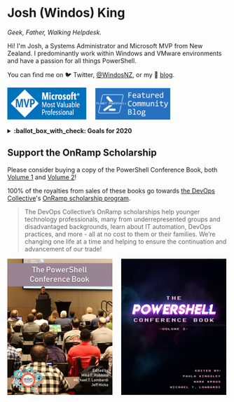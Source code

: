 # Josh (Windos) King

_Geek, Father, Walking Helpdesk._

Hi! I'm Josh, a Systems Administrator and Microsoft MVP from New Zealand.
I predominantly work within Windows and VMware environments and have a passion for all things PowerShell.

You can find me on :bird: Twitter, [@WindosNZ](https://twitter.com/WindosNZ), or my :memo: [blog](https://toastit.dev/).

[![MVP Badge](https://raw.githubusercontent.com/Windos/Windos/master/Images/MVP.png)](https://mvp.microsoft.com/en-us/PublicProfile/5003460?fullName=Josh%20%20King)
&nbsp;&nbsp;&nbsp;
[![Planet PowerShell Badge](https://github.com/Windos/Windos/blob/master/Images/PlanetPowerShell.png)](https://www.planetpowershell.com/)

<details>
  <summary><b>:ballot_box_with_check: Goals for 2020</b></summary>
  <ul>
    <li>Pass <a target="_blank" href="https://docs.microsoft.com/en-us/learn/certifications/exams/az-104">AZ-104</a></li>
    <li>Start (and finish?) an eBook on Toast Notifications</li>
    <li>Encourage at least 10 PRs on repos I maintain during Hacktoberfest</li>
  </ul>
</details>

## Support the OnRamp Scholarship

Please consider buying a copy of the PowerShell Conference Book, both [Volume 1](https://leanpub.com/powershell-conference-book) and [Volume 2](https://leanpub.com/psconfbook2)!

100% of the royalties from sales of these books go towards [the DevOps Collective](https://devopscollective.org/)'s [OnRamp scholarship program](https://powershell.org/summit-old/summit-onramp/onramp-scholarship/).

> The DevOps Collective’s OnRamp scholarships help younger technology professionals,
> many from underrepresented groups and disadvantaged backgrounds,
> learn about IT automation, DevOps practices, and more - all at no cost to them or their families.
> We’re changing one life at a time and helping to ensure the continuation and advancement of our trade!

[![PS Conf Book 1](https://raw.githubusercontent.com/Windos/Windos/master/Images/PSConfBook1.jpg)](https://leanpub.com/powershell-conference-book)
&nbsp;&nbsp;&nbsp;
[![PS Conf Book 2](https://raw.githubusercontent.com/Windos/Windos/master/Images/PSConfBook2.png)](https://leanpub.com/psconfbook2)
